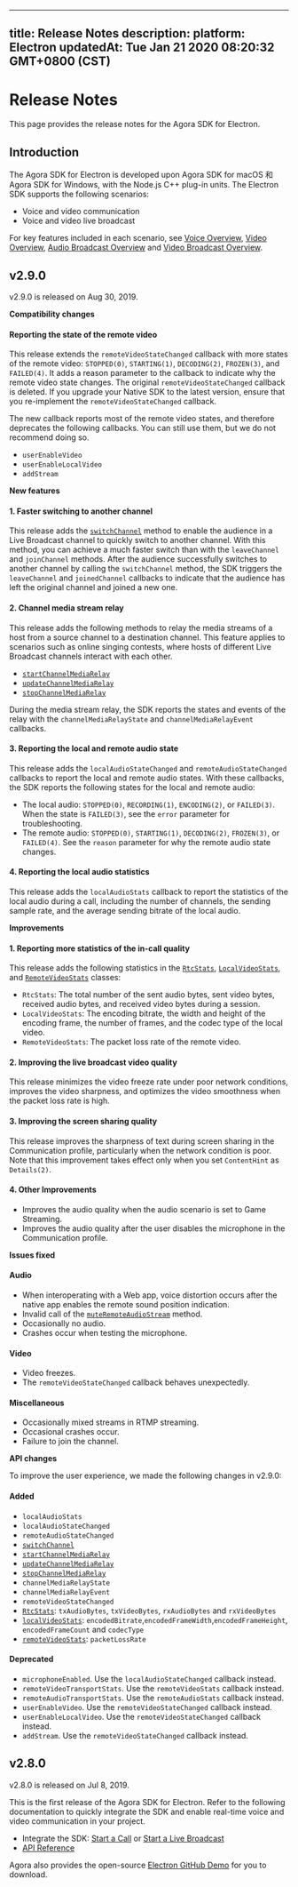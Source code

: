 
---
title: Release Notes
description: 
platform: Electron
updatedAt: Tue Jan 21 2020 08:20:32 GMT+0800 (CST)
---
# Release Notes
This page provides the release notes for the Agora SDK for Electron.

## Introduction
 
The Agora SDK for Electron is developed upon Agora SDK for macOS 和 Agora SDK for Windows, with the Node.js C++ plug-in units. The Electron SDK supports the following scenarios:
 
- Voice and video communication
- Voice and video live broadcast
 
For key features included in each scenario, see [Voice Overview](../../en/Voice/product_voice.md), [Video Overview](../../en/Voice/product_video.md), [Audio Broadcast Overview](../../en/Voice/product_live_audio.md) and [Video Broadcast Overview](../../en/Voice/product_live.md).

## v2.9.0

v2.9.0 is released on Aug 30, 2019.

**Compatibility changes**


####  Reporting the state of the remote video

This release extends the `remoteVideoStateChanged` callback with more states of the remote video: `STOPPED(0)`, `STARTING(1)`, `DECODING(2)`, `FROZEN(3)`, and `FAILED(4)`. It adds a reason parameter to the callback to indicate why the remote video state changes. The original `remoteVideoStateChanged` callback is deleted. If you upgrade your Native SDK to the latest version, ensure that you re-implement the `remoteVideoStateChanged` callback.

The new callback reports most of the remote video states, and therefore deprecates the following callbacks. You can still use them, but we do not recommend doing so.

- `userEnableVideo`
- `userEnableLocalVideo`
- `addStream`

**New features**

#### 1. Faster switching to another channel

This release adds the [`switchChannel`](https://docs.agora.io/en/Voice/API%20Reference/electron/classes/agorartcengine.html#switchchannel) method to enable the audience in a Live Broadcast channel to quickly switch to another channel. With this method, you can achieve a much faster switch than with the `leaveChannel` and `joinChannel` methods. After the audience successfully switches to another channel by calling the `switchChannel` method, the SDK triggers the `leaveChannel` and `joinedChannel` callbacks to indicate that the audience has left the original channel and joined a new one. 

#### 2. Channel media stream relay

This release adds the following methods to relay the media streams of a host from a source channel to a destination channel. This feature applies to scenarios such as online singing contests, where hosts of different Live Broadcast channels interact with each other.

- [`startChannelMediaRelay`](https://docs.agora.io/en/Voice/API%20Reference/electron/classes/agorartcengine.html#startchannelmediarelay)
- [`updateChannelMediaRelay`](https://docs.agora.io/en/Voice/API%20Reference/electron/classes/agorartcengine.html#updatechannelmediarelay)
- [`stopChannelMediaRelay`](https://docs.agora.io/en/Voice/API%20Reference/electron/classes/agorartcengine.html#stopchannelmediarelay)

During the media stream relay, the SDK reports the states and events of the relay with the `channelMediaRelayState` and `channelMediaRelayEvent` callbacks.

#### 3. Reporting the local and remote audio state

This release adds the `localAudioStateChanged` and `remoteAudioStateChanged` callbacks to report the local and remote audio states. With these callbacks, the SDK reports the following states for the local and remote audio:

- The local audio: `STOPPED(0)`, `RECORDING(1)`, `ENCODING(2)`, or `FAILED(3)`. When the state is `FAILED(3)`, see the `error` parameter for troubleshooting.
- The remote audio: `STOPPED(0)`, `STARTING(1)`, `DECODING(2)`, `FROZEN(3)`, or `FAILED(4)`. See the `reason` parameter for why the remote audio state changes.

#### 4. Reporting the local audio statistics

This release adds the `localAudioStats` callback to report the statistics of the local audio during a call, including the number of channels, the sending sample rate, and the average sending bitrate of the local audio.

**Improvements**

#### 1. Reporting more statistics of the in-call quality

This release adds the following statistics in the [`RtcStats`](https://docs.agora.io/en/Voice/API%20Reference/electron/interfaces/rtcstats.html), [`LocalVideoStats`](https://docs.agora.io/en/Voice/API%20Reference/electron/interfaces/localvideostats.html), and [`RemoteVideoStats`](https://docs.agora.io/en/Voice/API%20Reference/electron/interfaces/remotevideostats.html) classes:

- `RtcStats`: The total number of the sent audio bytes, sent video bytes,  received audio bytes, and received video bytes during a session.
- `LocalVideoStats`: The encoding bitrate, the width and height of the encoding frame, the number of frames, and the codec type of the local video.
- `RemoteVideoStats`: The packet loss rate of the remote video.

#### 2. Improving the live broadcast video quality

This release minimizes the video freeze rate under poor network conditions, improves the video sharpness, and optimizes the video smoothness when the packet loss rate is high.

#### 3. Improving the screen sharing quality

This release improves the sharpness of text during screen sharing in the Communication profile, particularly when the network condition is poor. Note that this improvement takes effect only when you set `ContentHint` as `Details(2)`.

#### 4. Other Improvements

- Improves the audio quality when the audio scenario is set to Game Streaming.
- Improves the audio quality after the user disables the microphone in the Communication profile.

**Issues fixed**

#### Audio

- When interoperating with a Web app, voice distortion occurs after the native app enables the remote sound position indication.
- Invalid call of the [`muteRemoteAudioStream`](https://docs.agora.io/en/Voice/API%20Reference/electron/classes/agorartcengine.html#muteremoteaudiostream) method.
- Occasionally no audio. 
- Crashes occur when testing the microphone.

#### Video

- Video freezes.
- The `remoteVideoStateChanged` callback behaves unexpectedly. 

#### Miscellaneous

- Occasionally mixed streams in RTMP streaming. 
- Occasional crashes occur.
- Failure to join the channel.

**API changes**

To improve the user experience, we made the following changes in v2.9.0:

#### Added

- `localAudioStats`
- `localAudioStateChanged`
- `remoteAudioStateChanged`
- [`switchChannel`](https://docs.agora.io/en/Voice/API%20Reference/electron/classes/agorartcengine.html#switchchannel)
- [`startChannelMediaRelay`](https://docs.agora.io/en/Voice/API%20Reference/electron/classes/agorartcengine.html#startchannelmediarelay)
- [`updateChannelMediaRelay`](https://docs.agora.io/en/Voice/API%20Reference/electron/classes/agorartcengine.html#updatechannelmediarelay)
- [`stopChannelMediaRelay`](https://docs.agora.io/en/Voice/API%20Reference/electron/classes/agorartcengine.html#stopchannelmediarelay)
- `channelMediaRelayState`
- `channelMediaRelayEvent`
- `remoteVideoStateChanged`
- [`RtcStats`](https://docs.agora.io/en/Voice/API%20Reference/electron/interfaces/rtcstats.html): `txAudioBytes`, `txVideoBytes`, `rxAudioBytes` and `rxVideoBytes`
- [`localVideoStats`](https://docs.agora.io/en/Voice/API%20Reference/electron/interfaces/localvideostats.html): `encodedBitrate`,`encodedFrameWidth`,`encodedFrameHeight`, `encodedFrameCount` and `codecType`
- [`remoteVideoStats`](https://docs.agora.io/en/Voice/API%20Reference/electron/interfaces/remotevideostats.html): `packetLossRate`

#### Deprecated

- `microphoneEnabled`. Use the `localAudioStateChanged` callback instead.
- `remoteVideoTransportStats`. Use the `remoteVideoStats` callback instead.
- `remoteAudioTransportStats`. Use the `remoteAudioStats` callback instead.
- `userEnableVideo`. Use the `remoteVideoStateChanged` callback instead.
- `userEnableLocalVideo`. Use the `remoteVideoStateChanged` callback instead.
- `addStream`. Use the `remoteVideoStateChanged` callback instead.
 
## v2.8.0

v2.8.0 is released on Jul 8, 2019.
 
This is the first release of the Agora SDK for Electron. Refer to the following documentation to quickly integrate the SDK and enable real-time voice and video communication in your project.
 
- Integrate the SDK: [Start a Call](../../en/Voice/start_call_electron.md) or [Start a Live Broadcast](../../en/Voice/start_live_electron.md)
- [API Reference](https://docs.agora.io/en/Voice/API%20Reference/electron/index.html)
 
Agora also provides the open-source [Electron GitHub Demo](https://github.com/AgoraIO-Community/Agora-Electron-Quickstart) for you to download.
